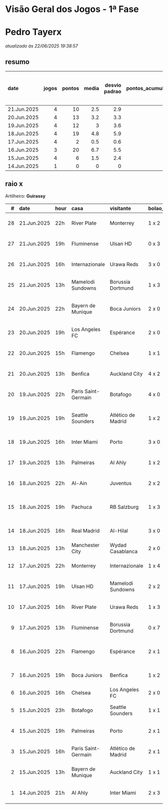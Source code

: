 # Visão Geral dos Jogos - 1ª Fase

# Pedro Tayerx

_atualizado às 22/06/2025 19:38:57_

## resumo

| date        |   jogos |   pontos |   media |   desvio padrao |   pontos_acumulados |   1-Placar exato |   2-Vencedor + gols de um time |   3-Vencedor correto |   4-Gols de um time |   5-Nenhum acerto |
|:------------|--------:|---------:|--------:|----------------:|--------------------:|-----------------:|-------------------------------:|---------------------:|--------------------:|------------------:|
| 21.Jun.2025 |       4 |       10 |     2.5 |             2.9 |                  82 |                0 |                              0 |                    2 |                   0 |                 2 |
| 20.Jun.2025 |       4 |       13 |     3.2 |             3.3 |                  72 |                0 |                              1 |                    1 |                   1 |                 1 |
| 19.Jun.2025 |       4 |       12 |     3   |             3.6 |                  59 |                0 |                              1 |                    1 |                   0 |                 2 |
| 18.Jun.2025 |       4 |       19 |     4.8 |             5.9 |                  47 |                1 |                              1 |                    0 |                   0 |                 2 |
| 17.Jun.2025 |       4 |        2 |     0.5 |             0.6 |                  28 |                0 |                              0 |                    0 |                   2 |                 2 |
| 16.Jun.2025 |       3 |       20 |     6.7 |             5.5 |                  26 |                1 |                              1 |                    0 |                   1 |                 0 |
| 15.Jun.2025 |       4 |        6 |     1.5 |             2.4 |                   6 |                0 |                              0 |                    1 |                   1 |                 2 |
| 14.Jun.2025 |       1 |        0 |     0   |             0   |                   0 |                0 |                              0 |                    0 |                   0 |                 1 |

## raio x

Artilheiro: **Guirassy**

|   # | date        | hour   | casa                | visitante          | bolao_placar   | bolao_time          | real_placar   | real_time           |   pontos | criterio                     |   pontos_acumulados |
|----:|:------------|:-------|:--------------------|:-------------------|:---------------|:--------------------|:--------------|:--------------------|---------:|:-----------------------------|--------------------:|
|  28 | 21.Jun.2025 | 22h    | River Plate         | Monterrey          | 1 x 2          | Monterrey           | 0 x 0         | empate              |        0 | 5-Nenhum acerto              |                  82 |
|  27 | 21.Jun.2025 | 19h    | Fluminense          | Ulsan HD           | 0 x 3          | Ulsan HD            | 4 x 2         | Fluminense          |        0 | 5-Nenhum acerto              |                  82 |
|  26 | 21.Jun.2025 | 16h    | Internazionale      | Urawa Reds         | 3 x 0          | Internazionale      | 2 x 1         | Internazionale      |        5 | 3-Vencedor correto           |                  82 |
|  25 | 21.Jun.2025 | 13h    | Mamelodi Sundowns   | Borussia Dortmund  | 1 x 3          | Borussia Dortmund   | 3 x 4         | Borussia Dortmund   |        5 | 3-Vencedor correto           |                  77 |
|  24 | 20.Jun.2025 | 22h    | Bayern de Munique   | Boca Juniors       | 2 x 0          | Bayern de Munique   | 2 x 1         | Bayern de Munique   |        7 | 2-Vencedor + gols de um time |                  72 |
|  23 | 20.Jun.2025 | 19h    | Los Angeles FC      | Espérance          | 2 x 0          | Los Angeles FC      | 0 x 1         | Espérance           |        0 | 5-Nenhum acerto              |                  65 |
|  22 | 20.Jun.2025 | 15h    | Flamengo            | Chelsea            | 1 x 1          | empate              | 3 x 1         | Flamengo            |        1 | 4-Gols de um time            |                  65 |
|  21 | 20.Jun.2025 | 13h    | Benfica             | Auckland City      | 4 x 2          | Benfica             | 6 x 0         | Benfica             |        5 | 3-Vencedor correto           |                  64 |
|  20 | 19.Jun.2025 | 22h    | Paris Saint-Germain | Botafogo           | 4 x 0          | Paris Saint-Germain | 0 x 1         | Botafogo            |        0 | 5-Nenhum acerto              |                  59 |
|  19 | 19.Jun.2025 | 19h    | Seattle Sounders    | Atlético de Madrid | 1 x 2          | Atlético de Madrid  | 1 x 3         | Atlético de Madrid  |        7 | 2-Vencedor + gols de um time |                  59 |
|  18 | 19.Jun.2025 | 16h    | Inter Miami         | Porto              | 3 x 0          | Inter Miami         | 2 x 1         | Inter Miami         |        5 | 3-Vencedor correto           |                  52 |
|  17 | 19.Jun.2025 | 13h    | Palmeiras           | Al Ahly            | 1 x 2          | Al Ahly             | 2 x 0         | Palmeiras           |        0 | 5-Nenhum acerto              |                  47 |
|  16 | 18.Jun.2025 | 22h    | Al-Ain              | Juventus           | 2 x 2          | empate              | 0 x 5         | Juventus            |        0 | 5-Nenhum acerto              |                  47 |
|  15 | 18.Jun.2025 | 19h    | Pachuca             | RB Salzburg        | 1 x 3          | RB Salzburg         | 1 x 2         | RB Salzburg         |        7 | 2-Vencedor + gols de um time |                  47 |
|  14 | 18.Jun.2025 | 16h    | Real Madrid         | Al-Hilal           | 3 x 0          | Real Madrid         | 1 x 1         | empate              |        0 | 5-Nenhum acerto              |                  40 |
|  13 | 18.Jun.2025 | 13h    | Manchester City     | Wydad Casablanca   | 2 x 0          | Manchester City     | 2 x 0         | Manchester City     |       12 | 1-Placar exato               |                  40 |
|  12 | 17.Jun.2025 | 22h    | Monterrey           | Internazionale     | 1 x 4          | Internazionale      | 1 x 1         | empate              |        1 | 4-Gols de um time            |                  28 |
|  11 | 17.Jun.2025 | 19h    | Ulsan HD            | Mamelodi Sundowns  | 2 x 2          | empate              | 0 x 1         | Mamelodi Sundowns   |        0 | 5-Nenhum acerto              |                  27 |
|  10 | 17.Jun.2025 | 16h    | River Plate         | Urawa Reds         | 1 x 3          | Urawa Reds          | 3 x 1         | River Plate         |        0 | 5-Nenhum acerto              |                  27 |
|   9 | 17.Jun.2025 | 13h    | Fluminense          | Borussia Dortmund  | 0 x 7          | Borussia Dortmund   | 0 x 0         | empate              |        1 | 4-Gols de um time            |                  27 |
|   8 | 16.Jun.2025 | 22h    | Flamengo            | Espérance          | 2 x 1          | Flamengo            | 2 x 0         | Flamengo            |        7 | 2-Vencedor + gols de um time |                  26 |
|   7 | 16.Jun.2025 | 19h    | Boca Juniors        | Benfica            | 1 x 2          | Benfica             | 2 x 2         | empate              |        1 | 4-Gols de um time            |                  19 |
|   6 | 16.Jun.2025 | 16h    | Chelsea             | Los Angeles FC     | 2 x 0          | Chelsea             | 2 x 0         | Chelsea             |       12 | 1-Placar exato               |                  18 |
|   5 | 15.Jun.2025 | 23h    | Botafogo            | Seattle Sounders   | 1 x 1          | empate              | 2 x 1         | Botafogo            |        1 | 4-Gols de um time            |                   6 |
|   4 | 15.Jun.2025 | 19h    | Palmeiras           | Porto              | 2 x 1          | Palmeiras           | 0 x 0         | empate              |        0 | 5-Nenhum acerto              |                   5 |
|   3 | 15.Jun.2025 | 16h    | Paris Saint-Germain | Atlético de Madrid | 2 x 1          | Paris Saint-Germain | 4 x 0         | Paris Saint-Germain |        5 | 3-Vencedor correto           |                   5 |
|   2 | 15.Jun.2025 | 13h    | Bayern de Munique   | Auckland City      | 1 x 1          | empate              | 10 x 0        | Bayern de Munique   |        0 | 5-Nenhum acerto              |                   0 |
|   1 | 14.Jun.2025 | 21h    | Al Ahly             | Inter Miami        | 2 x 3          | Inter Miami         | 0 x 0         | empate              |        0 | 5-Nenhum acerto              |                   0 |
